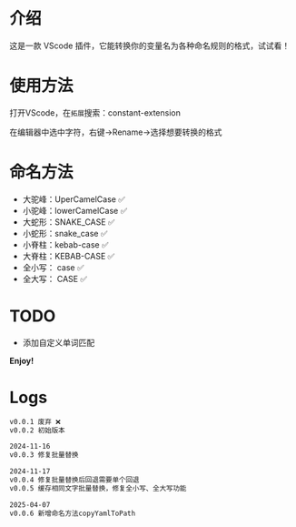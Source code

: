 # 介绍

这是一款 VScode 插件，它能转换你的变量名为各种命名规则的格式，试试看！

# 使用方法

打开VScode，在`拓展`搜索：constant-extension

在编辑器中选中字符，右键->Rename->选择想要转换的格式

# 命名方法

- 大驼峰：UperCamelCase ✅
- 小驼峰：lowerCamelCase ✅
- 大蛇形：SNAKE_CASE ✅
- 小蛇形：snake_case ✅
- 小脊柱：kebab-case ✅
- 大脊柱：KEBAB-CASE ✅
- 全小写： case ✅
- 全大写： CASE ✅


# TODO

- 添加自定义单词匹配

**Enjoy!**


# Logs
```bash
v0.0.1 废弃 ❌
v0.0.2 初始版本 

2024-11-16
v0.0.3 修复批量替换

2024-11-17
v0.0.4 修复批量替换后回退需要单个回退
v0.0.5 缓存相同文字批量替换，修复全小写、全大写功能

2025-04-07
v0.0.6 新增命名方法copyYamlToPath
```
